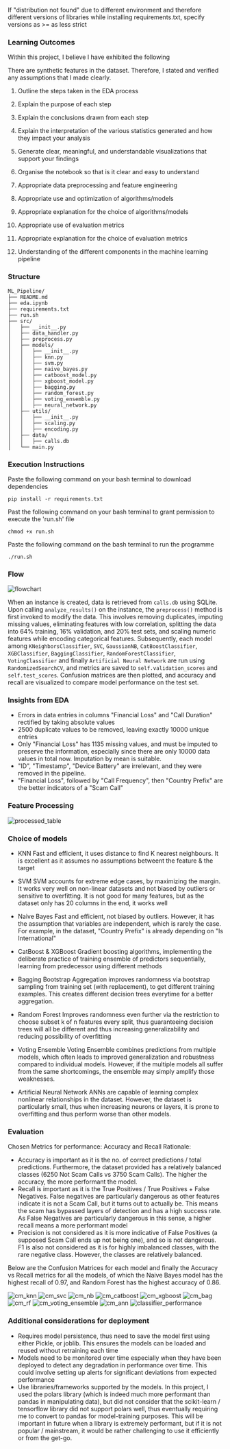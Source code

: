 If "distribution not found" due to different environment and therefore different versions of libraries while installing requirements.txt, specify versions as >= as less strict

### Learning Outcomes

Within this project, I believe I have exhibited the following

There are synthetic features in the dataset. Therefore, I stated and verified any assumptions that I made clearly.

1. Outline the steps taken in the EDA process
2. Explain the purpose of each step
3. Explain the conclusions drawn from each step
4. Explain the interpretation of the various statistics generated and how they impact your analysis
5. Generate clear, meaningful, and understandable visualizations that support your findings
6. Organise the notebook so that is it clear and easy to understand

7. Appropriate data preprocessing and feature engineering
8. Appropriate use and optimization of algorithms/models
9. Appropriate explanation for the choice of algorithms/models
10. Appropriate use of evaluation metrics
11. Appropriate explanation for the choice of evaluation metrics
12. Understanding of the different components in the machine learning pipeline

### Structure

```
ML_Pipeline/
├── README.md
├── eda.ipynb
├── requirements.txt
├── run.sh
├── src/
│   ├── __init__.py
│   ├── data_handler.py
│   ├── preprocess.py
│   ├── models/
│   │   ├── __init__.py
│   │   ├── knn.py
│   │   ├── svm.py
│   │   ├── naive_bayes.py
│   │   ├── catboost_model.py
│   │   ├── xgboost_model.py
│   │   ├── bagging.py
│   │   ├── random_forest.py
│   │   ├── voting_ensemble.py
│   │   ├── neural_network.py
│   ├── utils/
│   │   ├── __init__.py
│   │   ├── scaling.py
│   │   ├── encoding.py
│   ├── data/
│   │   ├── calls.db
│   └── main.py
```

### Execution Instructions

Paste the following command on your bash terminal to download dependencies

`pip install -r requirements.txt`

Past the following command on your bash terminal to grant permission to execute the 'run.sh' file

`chmod +x run.sh`

Paste the following command on the bash terminal to run the programme

`./run.sh`

### Flow

![flowchart](flowchart.jpg)

When an instance is created, data is retrieved from `calls.db` using SQLite. Upon calling `analyze_results()` on the instance, the `preprocess()` method is first invoked to modify the data. This involves removing duplicates, imputing missing values, eliminating features with low correlation, splitting the data into 64% training, 16% validation, and 20% test sets, and scaling numeric features while encoding categorical features. Subsequently, each model among `KNeighborsClassifier`, `SVC`, `GaussianNB`, `CatBoostClassifier`, `XGBClassifier`, `BaggingClassifier`, `RandomForestClassifier`, `VotingClassifier` and finally `Artificial Neural Network` are run using `RandomizedSearchCV`, and metrics are saved to `self.validation_scores` and `self.test_scores`. Confusion matrices are then plotted, and accuracy and recall are visualized to compare model performance on the test set.

### Insights from EDA

-   Errors in data entries in columns "Financial Loss" and "Call Duration" rectified by taking absolute values
-   2500 duplicate values to be removed, leaving exactly 10000 unique entries
-   Only "Financial Loss" has 1135 missing values, and must be imputed to preserve the information, especially since there are only 10000 data values in total now. Imputation by mean is suitable.
-   "ID", "Timestamp", "Device Battery" are irrelevant, and they were removed in the pipeline.
-   "Financial Loss", followed by "Call Frequency", then "Country Prefix" are the better indicators of a "Scam Call"

### Feature Processing

![processed_table](processed_table.jpg)

### Choice of models

-   KNN
    Fast and efficient, it uses distance to find K nearest neighbours. It is excellent as it assumes no assumptions betweent the feature & the target

-   SVM
    SVM accounts for extreme edge cases, by maximizing the margin. It works very well on non-linear datasets and not biased by outliers or sensitive to overfitting. It is not good for many features, but as the dataset only has 20 columns in the end, it works well

-   Naive Bayes
    Fast and efficient, not biased by outliers. However, it has the assumption that variables are independent, which is rarely the case. For example, in the dataset, "Country Prefix" is already depending on "Is International"

-   CatBoost & XGBoost
    Gradient boosting algorithms, implementing the deliberate practice of training ensemble of predictors sequentially, learning from predecessor using different methods

-   Bagging
    Bootstrap Aggregation improves randomness via bootstrap sampling from training set (with replacement), to get different training examples. This creates different decision trees everytime for a better aggregation.

-   Random Forest
    Improves randomness even further via the restriction to choose subset k of n features every split, thus guaranteeing decision trees will all be different and thus increasing generalizability and reducing possibility of overfitting

-   Voting Ensemble
    Voting Ensemble combines predictions from multiple models, which often leads to improved generalization and robustness compared to individual models. However, if the multiple models all suffer from the same shortcomings, the ensemble may simply amplify those weaknesses.

-   Artificial Neural Network
    ANNs are capable of learning complex nonlinear relationships in the dataset. However, the dataset is particularly small, thus when increasing neurons or layers, it is prone to overfitting and thus perform worse than other models.

### Evaluation

Chosen Metrics for performance: Accuracy and Recall
Rationale:

-   Accuracy is important as it is the no. of correct predictions / total predictions. Furthermore, the dataset provided has a relatively balanced classes (6250 Not Scam Calls vs 3750 Scam Calls). The higher the accuracy, the more performant the model.
-   Recall is important as it is the True Positives / True Positives + False Negatives. False negatives are particularly dangerous as other features indicate it is not a Scam Call, but it turns out to actually be. This means the scam has bypassed layers of detection and has a high success rate. As False Negatives are particularly dangerous in this sense, a higher recall means a more performant model
-   Precision is not considered as it is more indicative of False Positives (a supposed Scam Call ends up not being one), and so is not dangerous. F1 is also not considered as it is for highly imbalanced classes, with the rare negative class. However, the classes are relatively balanced.

Below are the Confusion Matrices for each model and finally the Accuracy vs Recall metrics for all the models, of which the Naive Bayes model has the highest recall of 0.97, and Random Forest has the highest accuracy of 0.86.

![cm_knn](cm_knn.png)
![cm_svc](cm_svc.png)
![cm_nb](cm_nb.png)
![cm_catboost](cm_catboost.png)
![cm_xgboost](cm_xgboost.png)
![cm_bag](cm_bag.png)
![cm_rf](cm_rf.png)
![cm_voting_ensemble](cm_voting_ensemble.png)
![cm_ann](cm_ann.png)
![classifier_performance](classifier_performance.jpg)

### Additional considerations for deployment

-   Requires model persistence, thus need to save the model first using either Pickle, or joblib. This ensures the models can be loaded and reused without retraining each time
-   Models need to be monitored over time especially when they have been deployed to detect any degradation in performance over time. This could involve setting up alerts for significant deviations from expected performance
-   Use libraries/frameworks supported by the models. In this project, I used the polars library (which is indeed much more performant than pandas in manipulating data), but did not consider that the scikit-learn / tensorflow library did not support polars well, thus eventually requiring me to convert to pandas for model-training purposes. This will be important in future when a library is extremely performant, but if it is not popular / mainstream, it would be rather challenging to use it efficiently or from the get-go.
